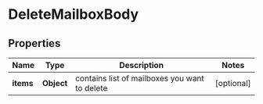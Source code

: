 # DeleteMailboxBody

## Properties
Name | Type | Description | Notes
------------ | ------------- | ------------- | -------------
**items** | **Object** | contains list of mailboxes you want to delete |  [optional]
